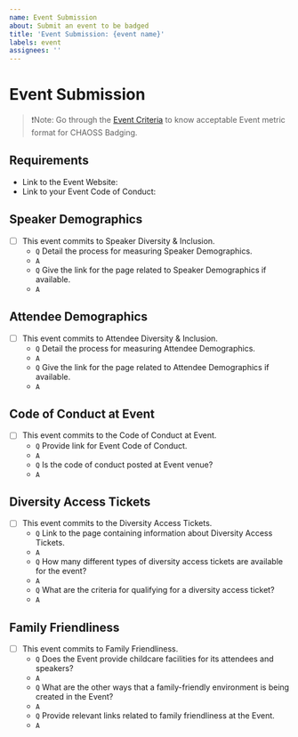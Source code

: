 ```yaml
---
name: Event Submission
about: Submit an event to be badged
title: 'Event Submission: {event name}'
labels: event
assignees: ''
---
```

# Event Submission

> ❗Note: Go through the [Event Criteria](../submission/event-criteria.md) to know acceptable Event metric format for CHAOSS Badging.

## Requirements

- Link to the Event Website:
- Link to your Event Code of Conduct:

## Speaker Demographics

- [ ] This event commits to Speaker Diversity & Inclusion.
  - `Q` Detail the process for measuring Speaker Demographics.
  - `A` <!--Descriptive answer-->
  - `Q` Give the link for the page related to Speaker Demographics if available.
  - `A`
 
## Attendee Demographics

- [ ] This event commits to Attendee Diversity & Inclusion.
  - `Q` Detail the process for measuring Attendee Demographics.
  - `A` <!--Descriptive answer-->
  - `Q` Give the link for the page related to Attendee Demographics if available.
  - `A`

## Code of Conduct at Event

- [ ] This event commits to the Code of Conduct at Event.
    - `Q` Provide link for Event Code of Conduct.
    - `A`
    - `Q` Is the code of conduct posted at Event venue?
    - `A` <!--Yes/no answer-->


## Diversity Access Tickets

- [ ] This event commits to the Diversity Access Tickets.
    - `Q` Link to the page containing information about Diversity Access Tickets.
    - `A`
    - `Q` How many different types of diversity access tickets are available for the event?
    - `A` <!--Descriptive answer-->
    - `Q` What are the criteria for qualifying for a diversity access ticket?
    - `A` <!--Descriptive answer-->

## Family Friendliness
- [ ] This event commits to Family Friendliness.
  - `Q` Does the Event provide childcare facilities for its attendees and speakers?
  - `A`
  - `Q` What are the other ways that a family-friendly environment is being created in the Event?
  - `A`
  - `Q` Provide relevant links related to family friendliness at the Event.
  - `A`
